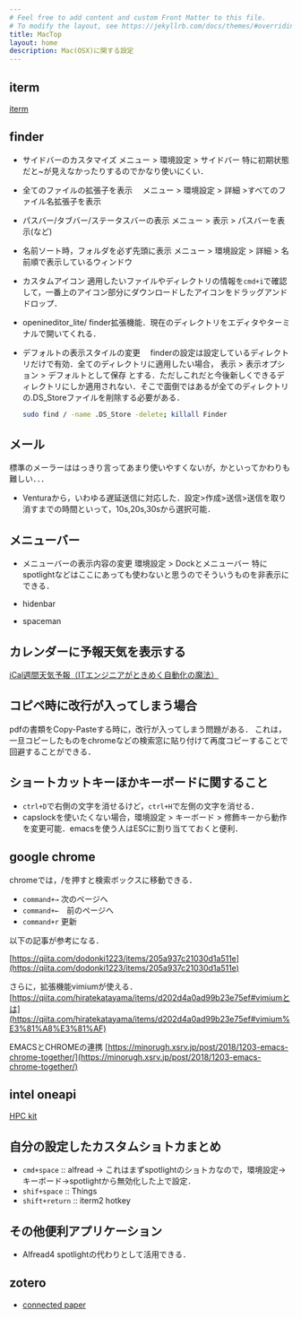 ```yaml
---
# Feel free to add content and custom Front Matter to this file.
# To modify the layout, see https://jekyllrb.com/docs/themes/#overriding-theme-defaults
title: MacTop
layout: home
description: Mac(OSX)に関する設定
---
```




## iterm

[iterm](iterm.md)


## finder

- サイドバーのカスタマイズ
  メニュー > 環境設定 > サイドバー
  特に初期状態だと~が見えなかったりするのでかなり使いにくい．

- 全てのファイルの拡張子を表示
　メニュー > 環境設定 > 詳細 >すべてのファイル名拡張子を表示 

- パスバー/タブバー/ステータスバーの表示
  メニュー > 表示 > パスバーを表示(など)

- 名前ソート時，フォルダを必ず先頭に表示
  メニュー > 環境設定 > 詳細 > 名前順で表示しているウィンドウ

- カスタムアイコン
  適用したいファイルやディレクトリの情報を`cmd+i`で確認して，一番上のアイコン部分にダウンロードしたアイコンをドラッグアンドドロップ．

- openineditor_lite/
  finder拡張機能．現在のディレクトリをエディタやターミナルで開いてくれる．
  
- デフォルトの表示スタイルの変更
　finderの設定は設定しているディレクトリだけで有効．全てのディレクトリに適用したい場合，
  表示 > 表示オプション > デフォルトとして保存
  とする．ただしこれだと今後新しくできるディレクトリにしか適用されない．そこで面倒ではあるが全てのディレクトリの.DS_Storeファイルを削除する必要がある．
  ```bash
  sudo find / -name .DS_Store -delete; killall Finder
  ```

## メール

標準のメーラーははっきり言ってあまり使いやすくないが，かといってかわりも難しい．．．

- Venturaから，いわゆる遅延送信に対応した．設定>作成>送信>送信を取り消すまでの時間といって，10s,20s,30sから選択可能．


## メニューバー

- メニューバーの表示内容の変更
  環境設定 > Dockとメニューバー 
  特にspotlightなどはここにあっても使わないと思うのでそういうものを非表示にできる．

- hidenbar
  
- spaceman
  

## カレンダーに予報天気を表示する

[iCal週間天気予報（ITエンジニアがときめく自動化の魔法）](https://weather.masuipeo.com/)

## コピペ時に改行が入ってしまう場合

pdfの書類をCopy-Pasteする時に，改行が入ってしまう問題がある． これは，一旦コピーしたものをchromeなどの検索窓に貼り付けて再度コピーすることで回避することができる．

## ショートカットキーほかキーボードに関すること

- `ctrl+D`で右側の文字を消せるけど，`ctrl+H`で左側の文字を消せる．
- capslockを使いたくない場合，環境設定 > キーボード > 修飾キーから動作を変更可能．emacsを使う人はESCに割り当てておくと便利．


## google chrome

chromeでは，/を押すと検索ボックスに移動できる．

- `command+→` 次のページへ
- `command+←`　前のページへ
- `command+r` 更新

以下の記事が参考になる．

[https://qiita.com/dodonki1223/items/205a937c21030d1a511e](https://qiita.com/dodonki1223/items/205a937c21030d1a511e)


さらに，拡張機能vimiumが使える．
[https://qiita.com/hiratekatayama/items/d202d4a0ad99b23e75ef#vimiumとは](https://qiita.com/hiratekatayama/items/d202d4a0ad99b23e75ef#vimium%E3%81%A8%E3%81%AF)

EMACSとCHROMEの連携
[https://minorugh.xsrv.jp/post/2018/1203-emacs-chrome-together/](https://minorugh.xsrv.jp/post/2018/1203-emacs-chrome-together/)



## intel oneapi

[HPC kit](https://software.intel.com/content/www/us/en/develop/tools/oneapi/hpc-toolkit/download.html)

## 自分の設定したカスタムショトカまとめ

- `cmd+space` :: alfread → これはまずspotlightのショトカなので，環境設定→キーボード→spotlightから無効化した上で設定．
- `shif+space`   :: Things
- `shift+return` :: iterm2 hotkey



## その他便利アプリケーション

- Alfread4
  spotlightの代わりとして活用できる．

## zotero
<!-- 
https://ohdachi.github.io/ohdachi_lab/researches/2018/02/02/zotero_zotfile.html
-->


- [connected paper](https://www.connectedpapers.com/)
<!--
https://note.com/sangmin/n/n92321e835bc2
-->
